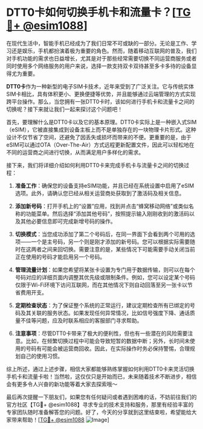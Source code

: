 # DTT0卡如何切换手机卡和流量卡？[[TG💪+ @esim1088](https://t.me/s/esim1088)]

在现代生活中，智能手机已经成为了我们日常不可或缺的一部分。无论是工作、学习还是娱乐，手机都扮演着极为重要的角色。然而，随着移动互联网的普及，我们对手机功能的需求也日益增长，尤其是对于那些经常需要切换不同运营商服务或者同时使用多个网络服务的用户来说，选择一款支持双卡双待甚至多卡多待的设备显得尤为重要。

**DTT0卡**作为一种新型的电子SIM卡技术，近年来受到了广泛关注。它与传统实体SIM卡相比，具有体积更小、更换便捷等优势，并且能够通过云端管理的方式实现跨平台操作。那么，当您拥有一张DTT0卡时，该如何进行手机卡和流量卡之间的切换呢？接下来就让我们一起来探讨这个问题吧！

首先，要理解什么是DTT0卡以及它的基本原理。DTT0卡实际上是一种嵌入式SIM（eSIM），它被直接集成到设备主板上而不是单独存在的一块物理卡片形式。这种设计不仅节省了空间，还避免了因丢失或损坏而带来的不便。更重要的是，由于eSIM可以通过OTA（Over-The-Air）方式远程更新配置文件，因此可以轻松地在不同的运营商之间进行切换，从而满足用户多样化的需求。

接下来，我们将详细介绍如何利用DTT0卡来完成手机卡与流量卡之间的切换过程：

1. **准备工作**：确保您的设备支持eSIM功能，并且已经在系统设置中启用了eSIM选项。此外，请确认您已经从相关运营商处获取到了激活码及相关信息。
   
2. **添加新号码**：打开手机上的“设置”应用，找到并点击“蜂窝移动网络”或类似名称的功能菜单。然后选择“添加其他号码”，按照提示输入刚刚收到的激活码以及其他必要信息即可完成新增号码的操作。

3. **切换模式**：当您成功添加了第二个号码后，在同一界面下会看到两个可用的选项——一个是主号码，另一个则是刚才添加的新号码。您可以根据实际需要随时在这两者之间来回切换。需要注意的是，某些情况下可能需要手动关闭当前正在使用的号码才能启用另一个号码。

4. **管理流量计划**：如果您希望将某张卡设置为专门用于数据传输，则可以在每个号码对应的详细页面内调整其优先级或限制条件。例如，您可以设定某个号码仅限于Wi-Fi环境下访问互联网，而在其他情况下则自动回落至另一张卡以节省费用开支。

5. **定期检查状态**：为了保证整个系统的正常运行，建议定期检查所有已绑定的号码及其关联的服务状态。如果发现任何异常情况，比如信号强度下降、通话质量不佳等问题，应及时联系相应的客服部门寻求帮助。

6. **注意事项**：尽管DTT0卡带来了极大的便利性，但也有一些潜在的风险需要注意。比如，在频繁切换过程中可能会导致短暂的数据中断；另外，长时间未使用的号码有可能会被运营商回收。因此，在实际操作时务必保持警惕，合理规划自己的使用习惯。

综上所述，通过上述步骤，相信大家都能够熟练掌握如何利用DTT0卡来灵活切换手机卡和流量卡啦！当然啦，这仅仅只是开始而已，未来随着技术不断进步，相信会有更多令人兴奋的新功能等着大家去探索哦～

最后再次提醒一下朋友们，如果您有任何疑问或者遇到困难的话，不妨前往我们的官方社区【TG💪+ @esim1088】寻求专业的技术支持和服务，那里有经验丰富的专家团队随时准备解答您的问题。好了，今天的分享就到这里结束啦，希望能给大家带来帮助！[[TG💪+ @esim1088](https://t.me/s/esim1088) ![Image](https://i.postimg.cc/4NQfJmqS/Snipaste-2025-05-13-00-14-12.png)]